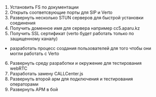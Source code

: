 1. Установить FS по документации
2. Открыть соответсвующие порты для SIP и Verto
3. Развернуть несколько STUN серверов для быстрой установки соединения 
4. Получить доменное имя для сервера например сс5.aparu.kz
5. Получить SSL сертификат (verto будет работать только по защищенному каналу)
 - разработать процесс создания пользователей для того чтобы они могли работать с Verto
6. Развернуть среду разработки и окружение для тестирования webRTC
7. Разработать замену CALLCenter.js
8. Развернуть второй арм для подключения и тестирования операторами
9. Развернуть АРМ в бой
